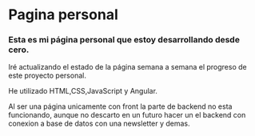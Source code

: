 # Pagina personal

### Esta es mi página personal que estoy desarrollando desde cero.

Iré actualizando el estado de la página semana a semana el progreso de este proyecto personal.

He utilizado HTML,CSS,JavaScript y Angular.

Al ser una página unicamente con front la parte de backend no esta funcionando, aunque no descarto en un futuro hacer un el backend con conexion a base de datos con una newsletter y demas.

